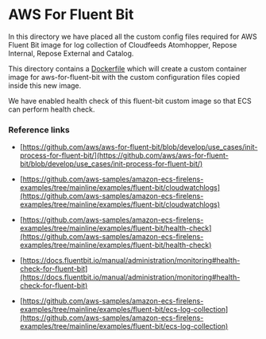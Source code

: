 # AWS For Fluent Bit
In this directory we have placed all the custom config files required for AWS Fluent Bit image for log collection of Cloudfeeds Atomhopper, Repose Internal, Repose External and Catalog.

This directory contains a [Dockerfile](./Dockerfile.aws-fluent-bit) which will create a custom container image for aws-for-fluent-bit with the custom configuration files copied inside this new image.

We have enabled health check of this fluent-bit custom image so that ECS can perform health check.

### Reference links
- [https://github.com/aws/aws-for-fluent-bit/blob/develop/use_cases/init-process-for-fluent-bit/](https://github.com/aws/aws-for-fluent-bit/blob/develop/use_cases/init-process-for-fluent-bit/)

- [https://github.com/aws-samples/amazon-ecs-firelens-examples/tree/mainline/examples/fluent-bit/cloudwatchlogs](https://github.com/aws-samples/amazon-ecs-firelens-examples/tree/mainline/examples/fluent-bit/cloudwatchlogs)

- [https://github.com/aws-samples/amazon-ecs-firelens-examples/tree/mainline/examples/fluent-bit/health-check](https://github.com/aws-samples/amazon-ecs-firelens-examples/tree/mainline/examples/fluent-bit/health-check)

- [https://docs.fluentbit.io/manual/administration/monitoring#health-check-for-fluent-bit](https://docs.fluentbit.io/manual/administration/monitoring#health-check-for-fluent-bit)

- [https://github.com/aws-samples/amazon-ecs-firelens-examples/tree/mainline/examples/fluent-bit/ecs-log-collection](https://github.com/aws-samples/amazon-ecs-firelens-examples/tree/mainline/examples/fluent-bit/ecs-log-collection)
